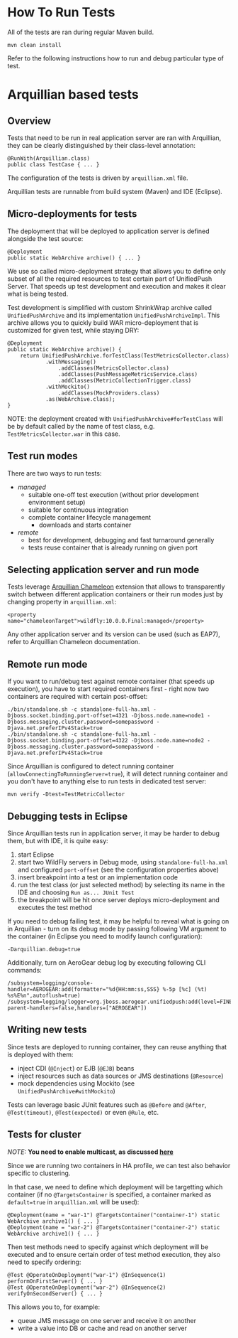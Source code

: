 How To Run Tests
================

All of the tests are ran during regular Maven build.

    mvn clean install

Refer to the following instructions how to run and debug particular type of test.


Arquillian based tests
======================

Overview
--------

Tests that need to be run in real application server are ran with Arquillian, they can be clearly distinguished by their class-level annotation:

    @RunWith(Arquillian.class)
    public class TestCase { ... }

The configuration of the tests is driven by `arquillian.xml` file.

Arquillian tests are runnable from build system (Maven) and IDE (Eclipse).



Micro-deployments for tests
---------------------------

The deployment that will be deployed to application server is defined alongside the test source:

    @Deployment
    public static WebArchive archive() { ... }

We use so called micro-deployment strategy that allows you to define only subset of all the required resources to test certain part of UnifiedPush Server. That speeds up test development and execution and makes it clear what is being tested.

Test development is simplified with custom ShrinkWrap archive called `UnifiedPushArchive` and its implementation `UnifiedPushArchiveImpl`. This archive allows you to quickly build WAR micro-deployment that is customized for given test, while staying DRY:

    @Deployment
    public static WebArchive archive() {
        return UnifiedPushArchive.forTestClass(TestMetricsCollector.class)
                .withMessaging()
                    .addClasses(MetricsCollector.class)
                    .addClasses(PushMessageMetricsService.class)
                    .addClasses(MetricCollectionTrigger.class)
                .withMockito()
                    .addClasses(MockProviders.class)
                .as(WebArchive.class);
    }

NOTE: the deployment created with `UnifiedPushArchive#forTestClass` will be by default called by the name of test class, e.g. `TestMetricsCollector.war` in this case.

Test run modes
--------------

There are two ways to run tests:

* *managed*
  * suitable one-off test execution (without prior development environment setup)
  * suitable for continuous integration
  * complete container lifecycle management
    * downloads and starts container
* *remote*
  * best for development, debugging and fast turnaround generally
  * tests reuse container that is already running on given port

Selecting application server and run mode
-----------------------------------------

Tests leverage [Arquillian Chameleon](https://github.com/arquillian/arquillian-container-chameleon) extension that allows to transparently switch between different application containers or their run modes just by changing property in `arquillian.xml`:

    <property name="chameleonTarget">wildfly:10.0.0.Final:managed</property>

Any other application server and its version can be used (such as EAP7), refer to Arquillian Chameleon documentation.

Remote run mode
---------------

If you want to run/debug test against remote container (that speeds up execution), you have to start required containers first - right now two containers are required with certain post-offset:

    ./bin/standalone.sh -c standalone-full-ha.xml -Djboss.socket.binding.port-offset=4321 -Djboss.node.name=node1 -Djboss.messaging.cluster.password=somepassword -Djava.net.preferIPv4Stack=true
    ./bin/standalone.sh -c standalone-full-ha.xml -Djboss.socket.binding.port-offset=4322 -Djboss.node.name=node2 -Djboss.messaging.cluster.password=somepassword -Djava.net.preferIPv4Stack=true

Since Arquillian is configured to detect running container (`allowConnectingToRunningServer=true`), it will detect running container and you don't have to anything else to run tests in dedicated test server:

    mvn verify -Dtest=TestMetricCollector

Debugging tests in Eclipse
--------------------------

Since Arquillian tests run in application server, it may be harder to debug them, but with IDE, it is quite easy:

1. start Eclipse
2. start two WildFly servers in Debug mode, using `standalone-full-ha.xml` and configured `port-offset` (see the configuration properties above)
3. insert breakpoint into a test or an implementation code
4. run the test class (or just selected method) by selecting its name in the IDE and choosing `Run as... JUnit Test`
5. the breakpoint will be hit once server deploys micro-deployment and executes the test method

If you need to debug failing test, it may be helpful to reveal what is going on in Arquillian - turn on its debug mode by passing following VM argument to the container (in Eclipse you need to modify launch configuration):

    -Darquillian.debug=true

Additionally, turn on AeroGear debug log by executing following CLI commands:

    /subsystem=logging/console-handler=AEROGEAR:add(formatter="%d{HH:mm:ss,SSS} %-5p [%c] (%t) %s%E%n",autoflush=true)
    /subsystem=logging/logger=org.jboss.aerogear.unifiedpush:add(level=FINEST,use-parent-handlers=false,handlers=["AEROGEAR"])

Writing new tests
-----------------

Since tests are deployed to running container, they can reuse anything that is deployed with them:

* inject CDI (`@Inject`) or EJB (`@EJB`) beans
* inject resources such as data sources or JMS destinations (`@Resource`)
* mock dependencies using Mockito (see `UnifiedPushArchive#withMockito`)

Tests can leverage basic JUnit features such as `@Before` and `@After`, `@Test(timeout)`, `@Test(expected)` or even `@Rule`, etc.

Tests for cluster
-----------------

_NOTE:_ **You need to enable multicast, as discussed [here](https://github.com/aerogear/aerogear-unifiedpush-server#getting-started-with-clustered-servers)**

Since we are running two containers in HA profile, we can test also behavior specific to clustering.

In that case, we need to define which deployment will be targetting which container (if no `@TargetsContainer` is specified, a container marked as `default=true` in `arquillian.xml` will be used):

    @Deployment(name = "war-1") @TargetsContainer("container-1") static WebArchive archive1() { ... }
    @Deployment(name = "war-2") @TargetsContainer("container-2") static WebArchive archive1() { ... }

Then test methods need to specify against which deployment will be executed and to ensure certain order of test method execution, they also need to specify ordering:

    @Test @OperateOnDeployment("war-1") @InSequence(1) performOnFirstServer() { ... }
    @Test @OperateOnDeployment("war-2") @InSequence(2) verifyOnSecondServer() { ... }

This allows you to, for example:

* queue JMS message on one server and receive it on another
* write a value into DB or cache and read on another server
